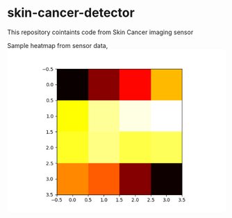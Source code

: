 # skin-cancer-detector
This repository cointaints code from Skin Cancer imaging sensor


Sample heatmap from sensor data, 
<img align="left" src="https://github.com/debjyotiC/skin-cancer-detector/blob/master/Figure_1.png" width="1000">
